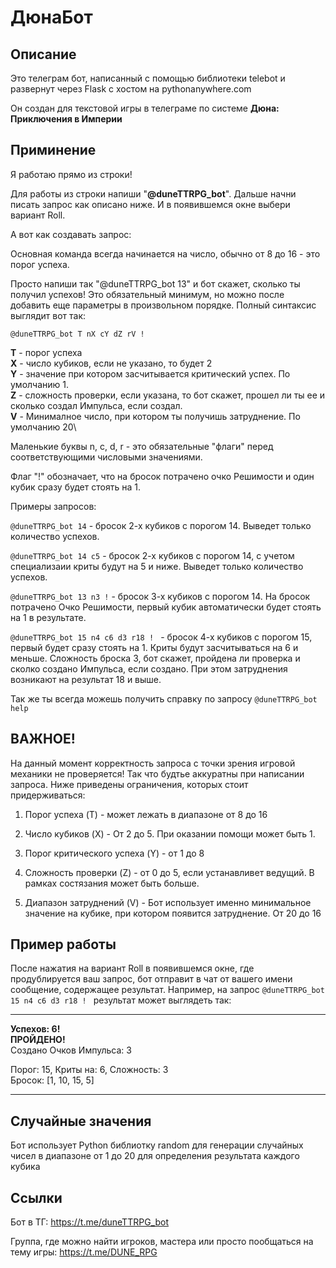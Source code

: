 # ДюнаБот

## Описание

Это телеграм бот, написанный с помощью библиотеки telebot и развернут через Flask с хостом на pythonanywhere.com

Он создан для текстовой игры в телеграме по системе **Дюна: Приключения в Империи**

## Приминение

Я работаю прямо из строки!

Для работы из строки напиши "**@duneTTRPG_bot**". Дальше начни писать запрос как описано ниже.
И в появившемся окне выбери вариант Roll.

А вот как создавать запрос:

Основная команда всегда начинается на число, обычно от 8 до 16 - это порог успеха.

Просто напиши так "@duneTTRPG_bot 13" и бот скажет, сколько ты получил успехов!
Это обязательный минимум, но можно после добавить еще параметры в произвольном порядке.
Полный синтаксис выглядит вот так:

```@duneTTRPG_bot T nX cY dZ rV !```

  **T** - порог успеха\
  **X** - число кубиков, если не указано, то будет 2\
  **Y** - значение при котором засчитывается критический успех. По умолчанию 1.\
  **Z** - сложность проверки, если указана, то бот скажет, прошел ли ты ее и сколько создал Импульса, если создал.\
  **V** - Минималное число, при котором ты получишь затруднение. По умолчанию 20\

Маленькие буквы n, c, d, r - это обязательные "флаги" перед соответствующими числовыми значениями.

Флаг "!" обозначает, что на бросок потрачено очко Решимости и один кубик сразу будет стоять на 1.

Примеры запросов:

```@duneTTRPG_bot 14``` - бросок 2-х кубиков с порогом 14. Выведет только количество успехов.

```@duneTTRPG_bot 14 c5``` - бросок 2-х кубиков с порогом 14, с учетом специализаии криты будут на 5 и ниже. Выведет только количество успехов.

```@duneTTRPG_bot 13 n3 !``` - бросок 3-х кубиков с порогом 14. На бросок потрачено Очко Решимости, первый кубик автоматически будет стоять на 1 в результате.

```@duneTTRPG_bot 15 n4 c6 d3 r18 ! ``` - бросок 4-х кубиков с порогом 15, первый будет сразу стоять на 1. Криты будут засчитываться на 6 и меньше. Сложность броска 3, бот скажет, пройдена ли проверка и сколко создано Импульса, если создано. При этом затруднения возникают на результат 18 и выше.

Так же ты всегда можешь получить справку по запросу ```@duneTTRPG_bot help```

## ВАЖНОЕ!

На данный момент корректность запроса с точки зрения игровой механики не проверяется! Так что будтье аккуратны при написании запроса. Ниже приведены ограничения, которых стоит придерживаться:

1. Порог успеха (T) - может лежать в диапазоне от 8 до 16

2. Число кубиков (X) - От 2 до 5. При оказании помощи может быть 1.

3. Порог критического успеха (Y) - от 1 до 8

4. Сложность проверки (Z) - от 0 до 5, если устанавливет ведущий. В рамках состязания может быть больше.

5. Диапазон затруднений (V) - Бот использует именно минимальное значение на кубике, при котором появится затруднение. От 20 до 16

## Пример работы

После нажатия на вариант Roll в появившемся окне, где продублируется ваш запрос, бот отправит в чат от вашего имени сообщение, содержащее результат. Например, на запрос ```@duneTTRPG_bot 15 n4 c6 d3 r18 ! ``` результат может выглядеть так:

--------------------------------------
**Успехов: 6!**\
**ПРОЙДЕНО!**\
Создано Очков Импульса: 3

Порог: 15, Криты на: 6, Сложность: 3\
Бросок: [1, 10, 15, 5]

--------------------------------------

## Случайные значения

Бот использует Python библиотку random для генерации случайных чисел в диапазоне от 1 до 20 для определения результата каждого кубика

## Ссылки

Бот в ТГ: https://t.me/duneTTRPG_bot

Группа, где можно найти игроков, мастера или просто пообщаться на тему игры: https://t.me/DUNE_RPG